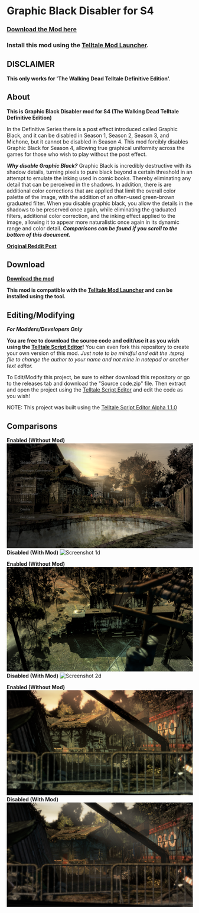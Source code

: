 # Graphic Black Disabler for S4

### [Download the Mod here](https://github.com/changemymindpls/TTDS-GraphicBlackDisabler/releases)

### Install this mod using the [Telltale Mod Launcher](https://github.com/Telltale-Modding-Group/TelltaleModLauncher).

## DISCLAIMER

**This only works for 'The Walking Dead Telltale Definitive Edition'.**

## About

**This is Graphic Black Disabler mod for S4 (The Walking Dead Telltale Definitive Edition)**

In the Definitive Series there is a post effect introduced called Graphic Black, and it can be disabled in Season 1, Season 2, Season 3, and Michone, but it cannot be disabled in Season 4. This mod forcibly disables Graphic Black for Season 4, allowing true graphical uniformity across the games for those who wish to play without the post effect.

***Why disable Graphic Black?*** Graphic Black is incredibly destructive with its shadow details, turning pixels to pure black beyond a certain threshold in an attempt to emulate the inking used in comic books. Thereby eliminating any detail that can be perceived in the shadows. In addition, there is are additional color corrections that are applied that limit the overall color palette of the image, with the addition of an often-used green-brown graduated filter. When you disable graphic black, you allow the details in the shadows to be preserved once again, while eliminating the graduated filters, additional color correction, and the inking effect applied to the image, allowing it to appear more naturalistic once again in its dynamic range and color detail. ***Comparisons can be found if you scroll to the bottom of this document.***

**[Original Reddit Post](https://www.reddit.com/r/TheWalkingDeadGame/comments/hk795l/mod_twd_season_4_graphic_black_disabler/)**

## Download

**[Download the mod](https://github.com/changemymindpls/TTDS-GraphicBlackDisabler/releases)**

**This mod is compatible with the [Telltale Mod Launcher](https://github.com/Telltale-Modding-Group/TelltaleModLauncher) and can be installed using the tool.**

## Editing/Modifying

***For Modders/Developers Only***

**You are free to download the source code and edit/use it as you wish using the [Telltale Script Editor](https://github.com/Telltale-Modding-Group/Telltale-Script-Editor)!** You can even fork this repository to create your own version of this mod. *Just note to be mindful and edit the .tsproj file to change the author to your name and not mine in notepad or another text editor.*

To Edit/Modify this project, be sure to either download this repository or go to the releases tab and download the "Source code.zip" file. Then extract and open the project using the [Telltale Script Editor](https://github.com/Telltale-Modding-Group/Telltale-Script-Editor) and edit the code as you wish!

NOTE: This project was built using the [Telltale Script Editor Alpha 1.1.0](https://github.com/Telltale-Modding-Group/Telltale-Script-Editor)

## Comparisons

**Enabled (Without Mod)**
![Screenshot 1e](screenshots/enabled1.png)
**Disabled (With Mod)**
![Screenshot 1d](screenshots/disabled1.png)

**Enabled (Without Mod)**
![Screenshot 2e](screenshots/enabled2.png)
**Disabled (With Mod)**
![Screenshot 2d](screenshots/disabled2.png)

**Enabled (Without Mod)**
![Screenshot 3e](screenshots/enabled3.png)
**Disabled (With Mod)**
![Screenshot 3d](screenshots/disabled3.png)
